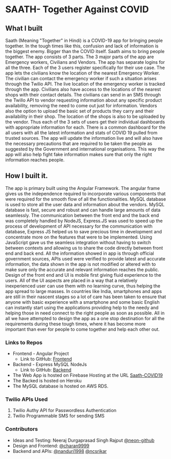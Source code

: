
# SAATH- Together Against COVID	



## What I built 

Saath (Meaning "Together" in Hindi) is a COVID-19 app for bringing people together. In the tough times like this, confusion and lack of information is the biggest enemy. Bigger than the COVID itself. Saath aims to bring people together. The app consists of 3 parts. The 3 major parts of the app are Emergency workers, Civilians and Vendors. 
The app has separate logins for all the three. Each of the 3 users register specifically for their use case. The app lets the civilians know the location of the nearest Emergency Worker. The civilian can contact the emergency worker if such a situation arises through the Twilio API. The live location of the emergency worker is tracked through the app. Civilians also have access to the locations of the nearest shops with their contact details. The civilians can send in an SMS through the Twillo API to vendor requesting information about any specific product availability, removing the need to come out just for information. Vendors also the option to upload the basic set of products they carry and their availability in their shop. The location of the shops is also to be uploaded by the vendor. 
Thus each of the 3 sets of users get their individual dashboards with appropriate information for each. 
There is a common dashboard for the all users with all the latest information and stats of COVID 19 pulled from trusted sources. The app will update the information live and will also have the necessary precautions that are required to be taken the people as suggested by the Government and international organisations. This way the app will also help fight fake information makes sure that only the right information reaches people. 

## How I built it. 
The app is primary built using the Angular Framework. The angular frame gives us the independence required to incorporate various components that were required for the smooth flow of all the functionalities. 
	MySQL database is used to store all the user data and information about the vendors. MySQL database is fast, secure and robust and can handle large amounts of data seamlessly. 
	The communication between the front end and the back end was completely handled by NodeJS, Express.JS was used to speed up the process of development of API necessary for the communication with database, Express JS helped us to save precious time in development and concentrate more on the features that were to be implemented.  Using JavaScript gave us the seamless integration without having to switch between contexts and allowing us to share the code directly between front end and back end.
	All the information showed in app is through official government sources, APIs used were verified to provide latest and accurate information, the data shown in the app is not modified or altered with to make sure only the accurate and relevant information reaches the public. 
Design of the front end and UI is mobile first giving fluid experience to the users. All of the UI aspects are placed in a way that a relatively inexperienced user can use them with no learning curve, thus helping the app spread to large masses. In countries like India, smartphones and apps are still in their nascent stages so a lot of  care has been taken to ensure that anyone with basic experience with a smartphone and some basic English can instantly start using the applications providing help to the needy and helping those in need connect to the right people as soon as possible. 
	All in all we have attempted to design the app as a one stop destination for all the requirements during these tough times, where it has become more important than ever for people to come together and help each other out. 

### Links to Repos
 - Frontend - Angular Project
	- Link to GitHub: [Frontend](https://github.com/nanduri1998/dev-twilio-hackathon)
 - Backend - Express MySQL NodeJs
	- Link to GitHub: [Backend](https://github.com/nanduri1998/dev-twilio-server)
 - The Web App is hosted on Firebase Hosting at the URL [Saath-COVID19](http://saath-covid19.web.app/)
 - The Backed is hosted on Heroku
 - The MySQL database is hosted on AWS RDS.

### Twilio APIs Used
1. Twilio Authy API for Passwordless Authentication
2. Twilio Programmable SMS for sending SMS

### Contributors
- Ideas and Testing: Neeraj Durgaprasad Singh Rajput [@neon-github](https://github.com/neon-github)
- Design and Frontend: [@charan9999](https://github.com/charan9999)
- Backend and APIs: [@nanduri1998](https://github.com/nanduri1998) [@ncsrikar](https://github.com/ncsrikar)
